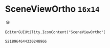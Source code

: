 # SceneViewOrtho `16x14`
<img src="/img/SceneViewOrtho.png" width=16 height=14>

``` CSharp
EditorGUIUtility.IconContent("SceneViewOrtho")
```
```
5218964644330248966
```
